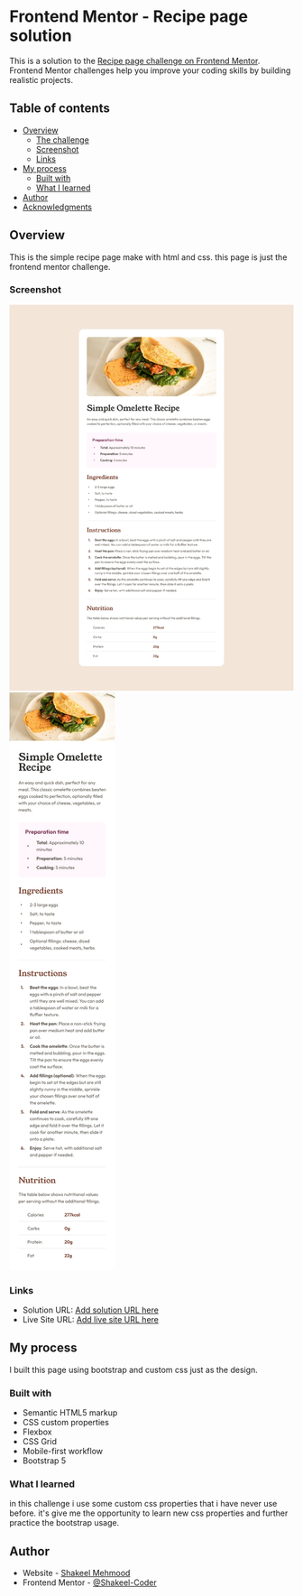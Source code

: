 # Frontend Mentor - Recipe page solution

This is a solution to the [Recipe page challenge on Frontend Mentor](https://www.frontendmentor.io/challenges/recipe-page-KiTsR8QQKm). Frontend Mentor challenges help you improve your coding skills by building realistic projects. 

## Table of contents

- [Overview](#overview)
  - [The challenge](#the-challenge)
  - [Screenshot](#screenshot)
  - [Links](#links)
- [My process](#my-process)
  - [Built with](#built-with)
  - [What I learned](#what-i-learned)
- [Author](#author)
- [Acknowledgments](#acknowledgments)

## Overview
  This is the simple recipe page make with html and css. this page is just the frontend mentor challenge. 

### Screenshot

![](./design/desktop-design.jpg)
![](./design/mobile-design.jpg)


### Links

- Solution URL: [Add solution URL here](https://your-solution-url.com)
- Live Site URL: [Add live site URL here](https://your-live-site-url.com)

## My process
   I built this page using bootstrap and custom css just as the design.
### Built with

- Semantic HTML5 markup
- CSS custom properties
- Flexbox
- CSS Grid
- Mobile-first workflow
- Bootstrap 5


### What I learned

in this challenge i use some custom css properties that i have never use before. it's give me the opportunity to learn new css properties and further practice the bootstrap usage.


## Author

- Website - [Shakeel Mehmood](https://shakeelmehmood.me/)
- Frontend Mentor - [@Shakeel-Coder](https://www.frontendmentor.io/profile/@Shakeel-Coder)
